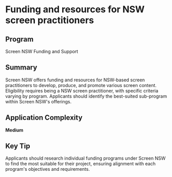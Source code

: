# Funding and resources for NSW screen practitioners
  
## Program
Screen NSW Funding and Support

## Summary
Screen NSW offers funding and resources for NSW-based screen practitioners to develop, produce, and promote various screen content. Eligibility requires being a NSW screen practitioner, with specific criteria varying by program. Applicants should identify the best-suited sub-program within Screen NSW's offerings.

## Application Complexity
**Medium**

## Key Tip
Applicants should research individual funding programs under Screen NSW to find the most suitable for their project, ensuring alignment with each program's objectives and requirements.
